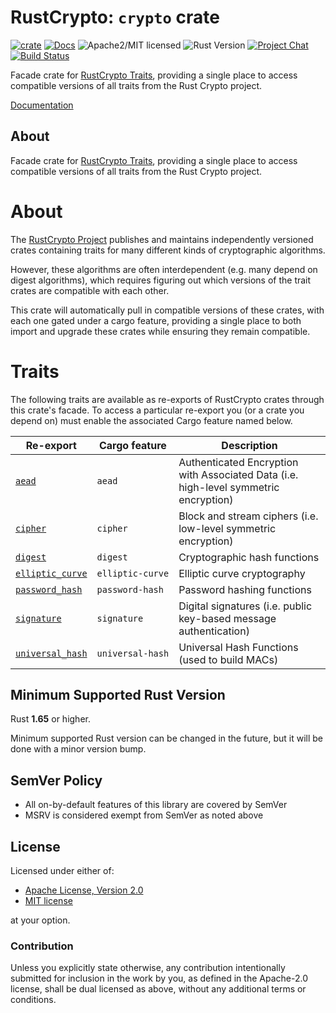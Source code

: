# RustCrypto: `crypto` crate

[![crate][crate-image]][crate-link]
[![Docs][docs-image]][docs-link]
![Apache2/MIT licensed][license-image]
![Rust Version][rustc-image]
[![Project Chat][chat-image]][chat-link]
[![Build Status][build-image]][build-link]

Facade crate for [RustCrypto Traits][1], providing a single place to
access compatible versions of all traits from the Rust Crypto project.

[Documentation][docs-link]

## About

Facade crate for [RustCrypto Traits][1], providing a single place to
access compatible versions of all traits from the Rust Crypto project.

# About

The [RustCrypto Project][2] publishes and maintains independently versioned
crates containing traits for many different kinds of cryptographic
algorithms.

However, these algorithms are often interdependent (e.g. many depend on digest
algorithms), which requires figuring out which versions of the trait crates
are compatible with each other.

This crate will automatically pull in compatible versions of these crates,
with each one gated under a cargo feature, providing a single place to both
import and upgrade these crates while ensuring they remain compatible.

# Traits

The following traits are available as re-exports of RustCrypto crates through
this crate's facade. To access a particular re-export you (or a crate you
depend on) must enable the associated Cargo feature named below.

| Re-export | Cargo feature | Description |
|-----------|---------------|-------------|
| [`aead`](https://docs.rs/aead) | `aead` | Authenticated Encryption with Associated Data (i.e. high-level symmetric encryption) |
| [`cipher`](https://docs.rs/cipher) | `cipher` | Block and stream ciphers (i.e. low-level symmetric encryption) |
| [`digest`](https://docs.rs/digest) | `digest` | Cryptographic hash functions |
| [`elliptic_curve`](https://docs.rs/elliptic-curve) | `elliptic-curve` | Elliptic curve cryptography |
| [`password_hash`](https://docs.rs/password-hash) | `password-hash` | Password hashing functions |
| [`signature`](https://docs.rs/signature) | `signature` | Digital signatures (i.e. public key-based message authentication) |
| [`universal_hash`](https://docs.rs/universal-hash) | `universal‑hash` | Universal Hash Functions (used to build MACs) |

[1]: https://github.com/RustCrypto/traits
[2]: https://github.com/RustCrypto

## Minimum Supported Rust Version

Rust **1.65** or higher.

Minimum supported Rust version can be changed in the future, but it will be
done with a minor version bump.

## SemVer Policy

- All on-by-default features of this library are covered by SemVer
- MSRV is considered exempt from SemVer as noted above

## License

Licensed under either of:

 * [Apache License, Version 2.0](http://www.apache.org/licenses/LICENSE-2.0)
 * [MIT license](http://opensource.org/licenses/MIT)

at your option.

### Contribution

Unless you explicitly state otherwise, any contribution intentionally submitted
for inclusion in the work by you, as defined in the Apache-2.0 license, shall be
dual licensed as above, without any additional terms or conditions.

[//]: # (badges)

[crate-image]: https://img.shields.io/crates/v/crypto.svg
[crate-link]: https://crates.io/crates/crypto
[docs-image]: https://docs.rs/crypto/badge.svg
[docs-link]: https://docs.rs/crypto/
[license-image]: https://img.shields.io/badge/license-Apache2.0/MIT-blue.svg
[rustc-image]: https://img.shields.io/badge/rustc-1.65+-blue.svg
[chat-image]: https://img.shields.io/badge/zulip-join_chat-blue.svg
[chat-link]: https://rustcrypto.zulipchat.com/#narrow/stream/260050-Traits
[build-image]: https://github.com/RustCrypto/traits/workflows/crypto/badge.svg?branch=master&event=push
[build-link]: https://github.com/RustCrypto/traits/actions?query=workflow:crypto

[//]: # (footnotes)

[1]: https://github.com/RustCrypto/traits
